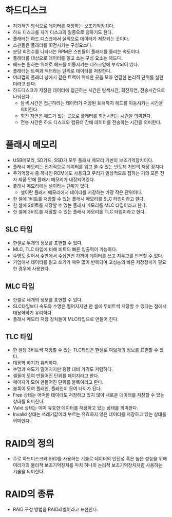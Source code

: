 # 하드디스크

- 자기적인 방식으로 데이터를 저장하는 보조기억장치다.
- 하드 디스크를 자기 디스크의 일종으로 칭하기도 한다.
- 플래터는 하드 디스크에서 실적으로 데이터가 저장되는 곳이다.
- 스핀들은 플래터를 회전시키는 구성요소다.
- 분당 회전수를 나타내는 RPM은 스핀들이 플래터를 돌리는 속도이다.
- 플래터를 대상으로 데이터를 읽고 쓰는 구성 요소는 헤드다.
- 헤드는 원하는 위치로 헤드를 이동시키는 디스크암에 부착되어 있다.
- 플래터는 트랙과 섹터라는 단위로 데이터를 저장한다.
- 여러겹의 플래터 상에서 같은 트랙이 위치한 곳을 모아 연결한 논리적 단위를 실린더라고 한다.
- 하드디스크가 저장된 데이터에 접근하는 시간은 탐색시간, 회전지연, 전송시간으로 나눠진다.
  - 탐색 시간은 접근하려는 데이터가 저장된 트랙까지 헤드를 이동시키는 시간을 의미한다.
  - 회전 지연은 헤드가 있는 곳으로 플래터를 회전시키는 시간을 의미한다.
  - 전송 시간은 하드 디스크와 컴퓨터 간에 데이터를 전송하는 시간을 의미한다.

# 플래시 메모리

- USB메모리, SD카드, SSD가 모두 플래시 메모리 기반의 보조기억장치이다.
- 플래시 메모리는 전기적으로 데이터를 읽고 쓸 수 있는 반도체 기반의 저장 장치다.
- 주기억장치 중 하나인 ROM에도 사용되고 우리가 일상적으로 접하는 거의 모든 전자 제품 안에 플래시 메모리가 내장되어있다.
- 플래시 메모리에는 셀이라는 단위가 있다.
  - 셀이란 플래시 메모리에서 데이터를 저장하는 가장 작은 단위이다.
- 한 셀에 1비트를 저장할 수 있는 플래시 메모리를 SLC 타입이라고 한다.
- 한 셀에 2비트를 저장할 수 있는 플래시 메모리를 MLC 타입이라고 한다.
- 한 셀에 3비트를 저장할 수 있는 플래시 메모리를 TLC 타입이라고 한다.

## SLC 타입

- 한셀로 두개의 정보를 표현할 수 있다.
- MLC, TLC 타입에 비해 비트의 빠른 입출력이 가능하다.
- 수명도 길어서 수만에서 수십만번 가까이 데이터를 쓰고 지우고를 반복할 수 있다.
- 기업에서 데이터를 읽고 쓰기가 매우 많이 반복되며 고성능의 빠른 저장장치가 필요한 경우에 사용한다.

## MLC 타입

- 한셀로 네개의 정보를 표현할 수 있다.
- SLC타입보다 속도와 수명은 떨어지지만 한 셀에 두비트씩 저장할 수 있다는 점에서 대용화하기 유리하다.
- 플래시 메모리 저장 장치들이 MLC타입으로 만들어 진다.

## TLC 타입

- 한 셀당 3비트씩 저장할 수 있는 TLC타입은 한셀로 여덟개의 정보를 표현할 수 있다.
- 대용화 하기가 유리하다.
- 수명과 속도가 떨어지지만 용량 대비 가격도 저렴하다.
- 셀들이 모여 만들어진 단위를 페이지라고 한다.
- 페이지가 모여 만들어진 단위를 블록이라고 한다.
- 블록이 모여 플레인, 플레인이 모여 다이가 된다.
- Free 상태는 어떠한 데이터도 저장하고 있지 않아 새로운 데이터를 저장할 수 있는 상태를 의미한다.
- Valid 상태는 이미 유효한 데이터를 저장하고 있는 상태를 의미한다.
- Invalid 상태는 쓰레기값이라 부르는 유효하지 않은 데이터를 저장하고 있는 상태를 의미한다.

# RAID의 정의

- 주로 하드디스크와 SSD를 사용하는 기술로 데이터의 안전성 혹은 높은 성능을 위해 여러개의 물리적 보조기억장치를 마치 하나의 논리적 보조기억장치처럼 사용하는 기술을 의미한다.

# RAID의 종류

- RAID 구성 방법을 RAID레벨이라고 표현한다.
